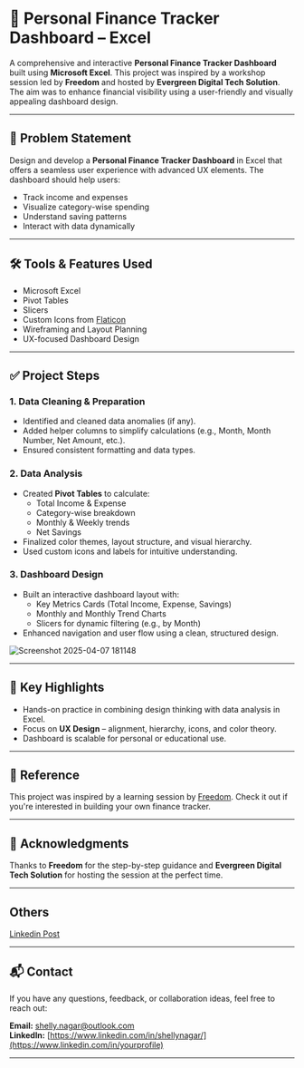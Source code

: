 # 💸 Personal Finance Tracker Dashboard – Excel

A comprehensive and interactive **Personal Finance Tracker Dashboard** built using **Microsoft Excel**. This project was inspired by a workshop session led by **Freedom** and hosted by **Evergreen Digital Tech Solution**. The aim was to enhance financial visibility using a user-friendly and visually appealing dashboard design.

---

## 🧩 Problem Statement

Design and develop a **Personal Finance Tracker Dashboard** in Excel that offers a seamless user experience with advanced UX elements. The dashboard should help users:

- Track income and expenses
- Visualize category-wise spending
- Understand saving patterns
- Interact with data dynamically

---

## 🛠️ Tools & Features Used

- Microsoft Excel
- Pivot Tables
- Slicers
- Custom Icons from [Flaticon](https://www.flaticon.com/)
- Wireframing and Layout Planning
- UX-focused Dashboard Design

---

## ✅ Project Steps

### 1. **Data Cleaning & Preparation**
- Identified and cleaned data anomalies (if any).
- Added helper columns to simplify calculations (e.g., Month, Month Number, Net Amount, etc.).
- Ensured consistent formatting and data types.

### 2. **Data Analysis**
- Created **Pivot Tables** to calculate:
  - Total Income & Expense
  - Category-wise breakdown
  - Monthly & Weekly trends
  - Net Savings
- Finalized color themes, layout structure, and visual hierarchy.
- Used custom icons and labels for intuitive understanding.

### 3. **Dashboard Design**
- Built an interactive dashboard layout with:
  - Key Metrics Cards (Total Income, Expense, Savings)
  - Monthly and Monthly Trend Charts
  - Slicers for dynamic filtering (e.g., by Month)
- Enhanced navigation and user flow using a clean, structured design.

![Screenshot 2025-04-07 181148](https://github.com/user-attachments/assets/8f1b9a55-b658-444e-9dfd-708fdbb17656)

---

## 📌 Key Highlights

- Hands-on practice in combining design thinking with data analysis in Excel.
- Focus on **UX Design** – alignment, hierarchy, icons, and color theory.
- Dashboard is scalable for personal or educational use.

---

## 🔗 Reference

This project was inspired by a learning session by [Freedom](https://www.linkedin.com/posts/freedomoboh_datafam-dataanalytics-personalfinance-activity-7314164905748656129-lqOh?utm_source=share&utm_medium=member_desktop&rcm=ACoAACm_MdkBAINlDpBdpb0l7ExWMWsm7jLltdM). Check it out if you're interested in building your own finance tracker.

---

## 🙌 Acknowledgments

Thanks to **Freedom** for the step-by-step guidance and **Evergreen Digital Tech Solution** for hosting the session at the perfect time.

---

## Others
[Linkedin Post](https://www.linkedin.com/posts/shellynagar_last-weekend-i-finally-built-something-i-activity-7314915800207794176-SNce?utm_source=share&utm_medium=member_desktop&rcm=ACoAACm_MdkBAINlDpBdpb0l7ExWMWsm7jLltdM)

---

## 📬 Contact

If you have any questions, feedback, or collaboration ideas, feel free to reach out:

**Email:** [shelly.nagar@outlook.com](shelly.nagar@outlook.com)  
**LinkedIn:** [https://www.linkedin.com/in/shellynagar/](https://www.linkedin.com/in/yourprofile)

---
